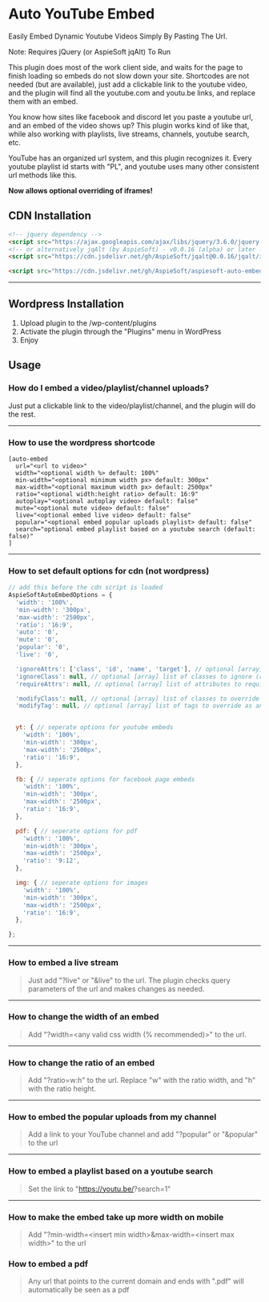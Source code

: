 # Auto YouTube Embed

Easily Embed Dynamic Youtube Videos Simply By Pasting The Url.

Note: Requires jQuery (or AspieSoft jqAlt) To Run

This plugin does most of the work client side, and waits for the page to finish loading so embeds do not slow down your site.
Shortcodes are not needed (but are available), just add a clickable link to the youtube video, and the plugin will find all the youtube.com and youtu.be links, and replace them with an embed.

You know how sites like facebook and discord let you paste a youtube url, and an embed of the video shows up?
This plugin works kind of like that, while also working with playlists, live streams, channels, youtube search, etc.

YouTube has an organized url system, and this plugin recognizes it.
Every youtube playlist id starts with "PL", and youtube uses many other consistent url methods like this.

**Now allows optional overriding of iframes!**

## CDN Installation

```html
<!-- jquery dependency -->
<script src="https://ajax.googleapis.com/ajax/libs/jquery/3.6.0/jquery.min.js"></script>
<!-- or alternatively jqAlt (by AspieSoft) - v0.0.16 (alpha) or later -->
<script src="https://cdn.jsdelivr.net/gh/AspieSoft/jqalt@0.0.16/jqalt/index.js"></script>

<script src="https://cdn.jsdelivr.net/gh/AspieSoft/aspiesoft-auto-embed@1.4.5/cdn/embed.js"></script>
```

---

## Wordpress Installation

1. Upload plugin to the /wp-content/plugins
2. Activate the plugin through the "Plugins" menu in WordPress
3. Enjoy

## Usage

### How do I embed a video/playlist/channel uploads?

Just put a clickable link to the video/playlist/channel, and the plugin will do the rest.

---

### How to use the wordpress shortcode

```WordPress
[auto-embed
  url="<url to video>"
  width="<optional width %> default: 100%"
  min-width="<optional minimum width px> default: 300px"
  max-width="<optional maximum width px> default: 2500px"
  ratio="<optional width:height ratio> default: 16:9"
  autoplay="<optional autoplay video> default: false"
  mute="<optional mute video> default: false"
  live="<optional embed live video> default: false"
  popular="<optional embed popular uploads playlist> default: false"
  search="optional embed playlist based on a youtube search (default: false)"
]
```

---

### How to set default options for cdn (not wordpress)

```javascript
// add this before the cdn script is loaded
AspieSoftAutoEmbedOptions = {
  'width': '100%',
  'min-width': '300px',
  'max-width': '2500px',
  'ratio': '16:9',
  'auto': '0',
  'mute': '0',
  'popular': '0',
  'live': '0',

  'ignoreAttrs': ['class', 'id', 'name', 'target'], // optional [array] list of attributes to ignore
  'ignoreClass': null, // optional [array] list of classes to ignore (reverses to required if ignoreAttrs includes "class")
  'requireAttrs': null, // optional [array] list of attributes to require

  'modifyClass': null, // optional [array] list of classes to override as an aspiesoft embed
  'modifyTag': null, // optional [array] list of tags to override as an aspiesoft embed


  yt: { // seperate options for youtube embeds
    'width': '100%',
    'min-width': '300px',
    'max-width': '2500px',
    'ratio': '16:9',
  },

  fb: { // seperate options for facebook page embeds
    'width': '100%',
    'min-width': '300px',
    'max-width': '2500px',
    'ratio': '16:9',
  },

  pdf: { // seperate options for pdf
    'width': '100%',
    'min-width': '300px',
    'max-width': '2500px',
    'ratio': '9:12',
  },

  img: { // seperate options for images
    'width': '100%',
    'min-width': '300px',
    'max-width': '2500px',
    'ratio': '16:9',
  },

};
```

---

### How to embed a live stream

> Just add "?live" or "&live" to the url. The plugin checks query parameters of the url and makes changes as needed.

---

### How to change the width of an embed

> Add "?width=\<any valid css width (% recommended)>" to the url.

---

### How to change the ratio of an embed

> Add "?ratio=w:h" to the url.
> Replace "w" with the ratio width, and "h" with the ratio height.

---

### How to embed the popular uploads from my channel

> Add a link to your YouTube channel and add "?popular" or "&popular" to the url

---

### How to embed a playlist based on a youtube search

> Set the link to "https://youtu.be/<insert search query>?search=1"

---

### How to make the embed take up more width on mobile

> Add "?min-width=\<insert min width>&max-width=\<insert max width>" to the url

### How to embed a pdf

> Any url that points to the current domain and ends with ".pdf" will automatically be seen as a pdf
